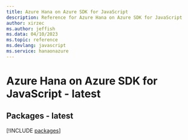 ```yaml
---
title: Azure Hana on Azure SDK for JavaScript
description: Reference for Azure Hana on Azure SDK for JavaScript
author: xirzec
ms.author: jeffish
ms.data: 04/10/2023
ms.topic: reference
ms.devlang: javascript
ms.service: hanaonazure
---
```

# Azure Hana on Azure SDK for JavaScript - latest
## Packages - latest
[!INCLUDE [packages](hana-on-azure-index.md)]